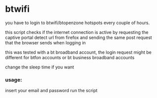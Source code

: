 # btwifi

you have to login to btwifi/btopenzone hotspots every couple of hours.

this script checks if the internet connection is active by requesting the captive portal detect url from firefox and sending the same post request that the browser sends when logging in

this was tested with a bt broadband account, the login request might be different for btfon accounts or bt business broadband accounts

change the sleep time if you want 


### usage:

insert your email and password 
run the script

